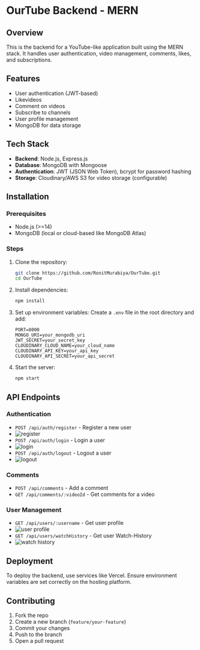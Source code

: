 # OurTube Backend - MERN

## Overview

This is the backend for a YouTube-like application built using the MERN stack. It handles user authentication, video management, comments, likes, and subscriptions.

## Features

- User authentication (JWT-based)
- Likevideos
- Comment on videos
- Subscribe to channels
- User profile management
- MongoDB for data storage

## Tech Stack

- **Backend**: Node.js, Express.js
- **Database**: MongoDB with Mongoose
- **Authentication**: JWT (JSON Web Token), bcrypt for password hashing
- **Storage**: Cloudinary/AWS S3 for video storage (configurable)

## Installation

### Prerequisites

- Node.js (>=14)
- MongoDB (local or cloud-based like MongoDB Atlas)

### Steps

1. Clone the repository:
   ```sh
   git clone https://github.com/RonitMurabiya/OurTube.git
   cd OurTube
   ```
2. Install dependencies:
   ```sh
   npm install
   ```
3. Set up environment variables: Create a `.env` file in the root directory and add:
   ```env
   PORT=8000
   MONGO_URI=your_mongodb_uri
   JWT_SECRET=your_secret_key
   CLOUDINARY_CLOUD_NAME=your_cloud_name
   CLOUDINARY_API_KEY=your_api_key
   CLOUDINARY_API_SECRET=your_api_secret
   ```
4. Start the server:
   ```sh
   npm start
   ```

## API Endpoints

### Authentication

- `POST /api/auth/register` - Register a new user
- ![register](https://github.com/user-attachments/assets/b7ac447e-9c83-4679-b07f-95d077498cf3)
- `POST /api/auth/login` - Login a user
- ![login](https://github.com/user-attachments/assets/9b3c383f-bc08-4630-bd87-e9af1bfd6f15)
- `POST /api/auth/logout` - Logout a user
- ![logout](https://github.com/user-attachments/assets/08da814e-dac3-46e6-a37b-42c080e1380a)



### Comments

- `POST /api/comments` - Add a comment
- `GET /api/comments/:videoId` - Get comments for a video

### User Management

- `GET /api/users/:username` - Get user profile
- ![user profile](https://github.com/user-attachments/assets/76a00d6a-ee48-414c-8402-a3f826676a46)
- `GET /api/users/watchHistory` - Get user Watch-History
- ![watch history](https://github.com/user-attachments/assets/acaf13ea-d1b3-4eb4-bf60-11619553e437)


## Deployment

To deploy the backend, use services like Vercel. Ensure environment variables are set correctly on the hosting platform.

## Contributing

1. Fork the repo
2. Create a new branch (`feature/your-feature`)
3. Commit your changes
4. Push to the branch
5. Open a pull request
